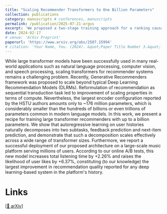 ```yaml
---
title: "Scaling Recommender Transformers to One Billion Parameters"
collection: publications
category: manuscripts # conferences, manuscripts
permalink: /publication/2025-07-21-argus
excerpt: 'We proposed a two-stage training approach for a ranking causal transformer. In the first stage, we pretrain the model on a fundamental next-token prediction task, which is essential for enabling scale-up of the encoder. In the second stage, we fine-tune the model on a pairwise ranking objective. We evaluate performance across four model sizes with exponentially increasing encoder capacity and demonstrate adherence to the scaling law.'
date: 2024-02-17
# venue: 'ArXiv Preprint'
paperurl: 'https://www.arxiv.org/abs/2507.15994'
# citation: 'Your Name, You. (2024). &quot;Paper Title Number 3.&quot; <i>GitHub Journal of Bugs</i>. 1(3).'
---
```


While large transformer models have been successfully used in many real-world applications such as natural language processing, computer vision, and speech processing, scaling transformers for recommender systems remains a challenging problem. Recently, Generative Recommenders framework was proposed to scale beyond typical Deep Learning Recommendation Models (DLRMs). Reformulation of recommendation as sequential transduction task led to improvement of scaling properties in terms of compute. Nevertheless, the largest encoder configuration reported by the HSTU authors amounts only to ~176 million parameters, which is considerably smaller than the hundreds of billions or even trillions of parameters common in modern language models.
In this work, we present a recipe for training large transformer recommenders with up to a billion parameters. We show that autoregressive learning on user histories naturally decomposes into two subtasks, feedback prediction and next-item prediction, and demonstrate that such a decomposition scales effectively across a wide range of transformer sizes. Furthermore, we report a successful deployment of our proposed architecture on a large-scale music platform serving millions of users. According to our online A/B tests, this new model increases total listening time by +2.26% and raises the likelihood of user likes by +6.37%, constituting (to our knowledge) the largest improvement in recommendation quality reported for any deep learning-based system in the platform's history.

Links
======
[[📄 arXiv](https://www.arxiv.org/abs/2507.15994)]